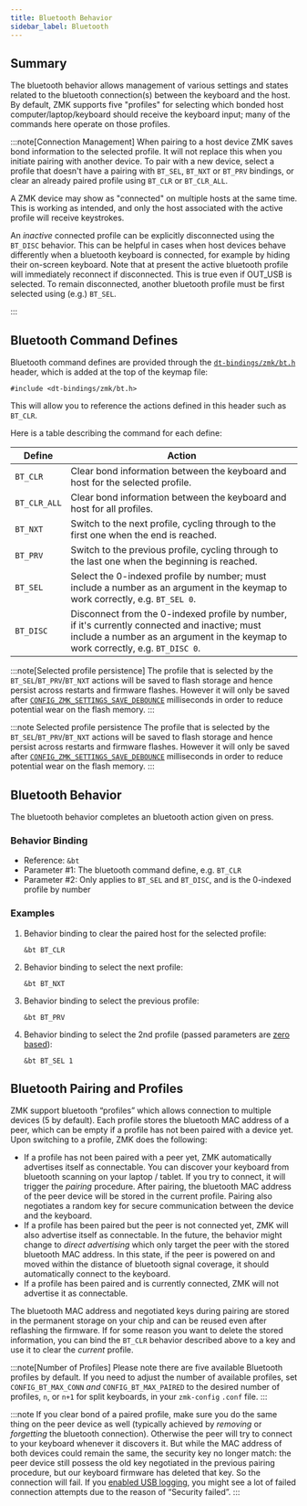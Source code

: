 ```yaml
---
title: Bluetooth Behavior
sidebar_label: Bluetooth
---
```


## Summary

The bluetooth behavior allows management of various settings and states related to the bluetooth connection(s)
between the keyboard and the host. By default, ZMK supports five "profiles" for selecting which bonded host
computer/laptop/keyboard should receive the keyboard input; many of the commands here operate on those profiles.

:::note[Connection Management]
When pairing to a host device ZMK saves bond information to the selected
profile. It will not replace this when you initiate pairing with another device.
To pair with a new device, select a profile that doesn't have a pairing with `BT_SEL`, `BT_NXT` or
`BT_PRV` bindings, or clear an already paired profile using `BT_CLR` or `BT_CLR_ALL`.

A ZMK device may show as "connected" on multiple hosts at the same time. This is working as intended, and only the host associated with the active profile will receive keystrokes.

An _inactive_ connected profile can be explicitly disconnected using the `BT_DISC` behavior. This can be helpful in
cases when host devices behave differently when a bluetooth keyboard is connected, for example by hiding their on-screen
keyboard. Note that at present the active bluetooth profile will immediately reconnect if disconnected. This is true
even if OUT_USB is selected. To remain disconnected, another bluetooth profile must be first selected using (e.g.)
`BT_SEL`.

:::

## Bluetooth Command Defines

Bluetooth command defines are provided through the [`dt-bindings/zmk/bt.h`](https://github.com/zmkfirmware/zmk/blob/main/app/include/dt-bindings/zmk/bt.h) header,
which is added at the top of the keymap file:

```dts
#include <dt-bindings/zmk/bt.h>
```

This will allow you to reference the actions defined in this header such as `BT_CLR`.

Here is a table describing the command for each define:

| Define       | Action                                                                                                                                                                             |
| ------------ | ---------------------------------------------------------------------------------------------------------------------------------------------------------------------------------- |
| `BT_CLR`     | Clear bond information between the keyboard and host for the selected profile.                                                                                                     |
| `BT_CLR_ALL` | Clear bond information between the keyboard and host for all profiles.                                                                                                             |
| `BT_NXT`     | Switch to the next profile, cycling through to the first one when the end is reached.                                                                                              |
| `BT_PRV`     | Switch to the previous profile, cycling through to the last one when the beginning is reached.                                                                                     |
| `BT_SEL`     | Select the 0-indexed profile by number; must include a number as an argument in the keymap to work correctly, e.g. `BT_SEL 0`.                                                     |
| `BT_DISC`    | Disconnect from the 0-indexed profile by number, if it's currently connected and inactive; must include a number as an argument in the keymap to work correctly, e.g. `BT_DISC 0`. |

:::note[Selected profile persistence]
The profile that is selected by the `BT_SEL`/`BT_PRV`/`BT_NXT` actions will be saved to flash storage and hence persist across restarts and firmware flashes.
However it will only be saved after [`CONFIG_ZMK_SETTINGS_SAVE_DEBOUNCE`](../../config/system.md#general) milliseconds in order to reduce potential wear on the flash memory.
:::

:::note Selected profile persistence
The profile that is selected by the `BT_SEL`/`BT_PRV`/`BT_NXT` actions will be saved to flash storage and hence persist across restarts and firmware flashes.
However it will only be saved after [`CONFIG_ZMK_SETTINGS_SAVE_DEBOUNCE`](../config/system.md#general) milliseconds in order to reduce potential wear on the flash memory.
:::

## Bluetooth Behavior

The bluetooth behavior completes an bluetooth action given on press.

### Behavior Binding

- Reference: `&bt`
- Parameter #1: The bluetooth command define, e.g. `BT_CLR`
- Parameter #2: Only applies to `BT_SEL` and `BT_DISC`, and is the 0-indexed profile by number

### Examples

1. Behavior binding to clear the paired host for the selected profile:

   ```dts
   &bt BT_CLR
   ```

1. Behavior binding to select the next profile:

   ```dts
   &bt BT_NXT
   ```

1. Behavior binding to select the previous profile:

   ```dts
   &bt BT_PRV
   ```

1. Behavior binding to select the 2nd profile (passed parameters are [zero based](https://en.wikipedia.org/wiki/Zero-based_numbering)):

   ```dts
   &bt BT_SEL 1
   ```

## Bluetooth Pairing and Profiles

ZMK support bluetooth “profiles” which allows connection to multiple devices (5 by default). Each profile stores the bluetooth MAC address of a peer, which can be empty if a profile has not been paired with a device yet. Upon switching to a profile, ZMK does the following:

- If a profile has not been paired with a peer yet, ZMK automatically advertises itself as connectable. You can discover your keyboard from bluetooth scanning on your laptop / tablet. If you try to connect, it will trigger the _pairing_ procedure. After pairing, the bluetooth MAC address of the peer device will be stored in the current profile. Pairing also negotiates a random key for secure communication between the device and the keyboard.
- If a profile has been paired but the peer is not connected yet, ZMK will also advertise itself as connectable. In the future, the behavior might change to _direct advertising_ which only target the peer with the stored bluetooth MAC address. In this state, if the peer is powered on and moved within the distance of bluetooth signal coverage, it should automatically connect to the keyboard.
- If a profile has been paired and is currently connected, ZMK will not advertise it as connectable.

The bluetooth MAC address and negotiated keys during pairing are stored in the permanent storage on your chip and can be reused even after reflashing the firmware. If for some reason you want to delete the stored information, you can bind the `BT_CLR` behavior described above to a key and use it to clear the _current_ profile.

:::note[Number of Profiles]
Please note there are five available Bluetooth profiles by default. If you need to adjust the number of available profiles, set `CONFIG_BT_MAX_CONN` _and_ `CONFIG_BT_MAX_PAIRED` to the desired number of profiles, `n`, or `n+1` for split keyboards, in your `zmk-config` `.conf` file.
:::

:::note
If you clear bond of a paired profile, make sure you do the same thing on the peer device as well (typically achieved by _removing_ or _forgetting_ the bluetooth connection). Otherwise the peer will try to connect to your keyboard whenever it discovers it. But while the MAC address of both devices could remain the same, the security key no longer match: the peer device still possess the old key negotiated in the previous pairing procedure, but our keyboard firmware has deleted that key. So the connection will fail. If you [enabled USB logging](../../development/usb-logging.mdx), you might see a lot of failed connection attempts due to the reason of “Security failed”.
:::
